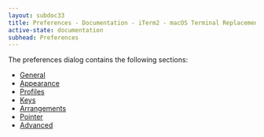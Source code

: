 ```yaml
---
layout: subdoc33
title: Preferences - Documentation - iTerm2 - macOS Terminal Replacement
active-state: documentation
subhead: Preferences
---
```


The preferences dialog contains the following sections:

  * <a href="documentation-preferences-general.html">General</a>
  * <a href="documentation-preferences-appearance.html">Appearance</a>
  * <a href="documentation-preferences-profiles.html">Profiles</a>
  * <a href="documentation-preferences-keys.html">Keys</a>
  * <a href="documentation-preferences-arrangements.html">Arrangements</a>
  * <a href="documentation-preferences-pointer.html">Pointer</a>
  * <a href="documentation-preferences-advanced.html">Advanced</a>

 

